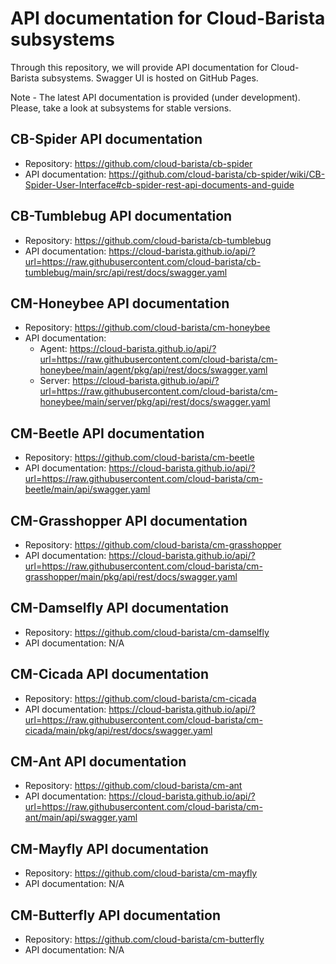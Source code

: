 # API documentation for Cloud-Barista subsystems

Through this repository, we will provide API documentation for Cloud-Barista subsystems.
Swagger UI is hosted on GitHub Pages.

Note - The latest API documentation is provided (under development).
Please, take a look at subsystems for stable versions.

## CB-Spider API documentation
* Repository: https://github.com/cloud-barista/cb-spider
* API documentation: https://github.com/cloud-barista/cb-spider/wiki/CB-Spider-User-Interface#cb-spider-rest-api-documents-and-guide

## CB-Tumblebug API documentation

* Repository: https://github.com/cloud-barista/cb-tumblebug
* API documentation: https://cloud-barista.github.io/api/?url=https://raw.githubusercontent.com/cloud-barista/cb-tumblebug/main/src/api/rest/docs/swagger.yaml

## CM-Honeybee API documentation

* Repository: https://github.com/cloud-barista/cm-honeybee
* API documentation:
  - Agent: https://cloud-barista.github.io/api/?url=https://raw.githubusercontent.com/cloud-barista/cm-honeybee/main/agent/pkg/api/rest/docs/swagger.yaml
  - Server: https://cloud-barista.github.io/api/?url=https://raw.githubusercontent.com/cloud-barista/cm-honeybee/main/server/pkg/api/rest/docs/swagger.yaml

## CM-Beetle API documentation

* Repository: https://github.com/cloud-barista/cm-beetle
* API documentation: https://cloud-barista.github.io/api/?url=https://raw.githubusercontent.com/cloud-barista/cm-beetle/main/api/swagger.yaml

## CM-Grasshopper API documentation

* Repository: https://github.com/cloud-barista/cm-grasshopper
* API documentation: https://cloud-barista.github.io/api/?url=https://raw.githubusercontent.com/cloud-barista/cm-grasshopper/main/pkg/api/rest/docs/swagger.yaml

## CM-Damselfly API documentation

* Repository: https://github.com/cloud-barista/cm-damselfly
* API documentation: N/A

## CM-Cicada API documentation

* Repository: https://github.com/cloud-barista/cm-cicada
* API documentation: https://cloud-barista.github.io/api/?url=https://raw.githubusercontent.com/cloud-barista/cm-cicada/main/pkg/api/rest/docs/swagger.yaml

## CM-Ant API documentation

* Repository: https://github.com/cloud-barista/cm-ant
* API documentation: https://cloud-barista.github.io/api/?url=https://raw.githubusercontent.com/cloud-barista/cm-ant/main/api/swagger.yaml


## CM-Mayfly API documentation

* Repository: https://github.com/cloud-barista/cm-mayfly
* API documentation: N/A

## CM-Butterfly API documentation
* Repository: https://github.com/cloud-barista/cm-butterfly
* API documentation: N/A

